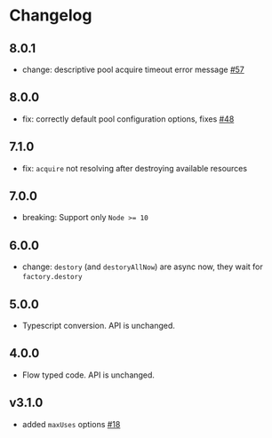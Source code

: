 # Changelog

## 8.0.1

- change: descriptive pool acquire timeout error message [#57](https://github.com/sequelize/sequelize-pool/pull/57)


## 8.0.0

- fix: correctly default pool configuration options, fixes [#48](https://github.com/sequelize/sequelize-pool/issues/48)

## 7.1.0

- fix: `acquire` not resolving after destroying available resources

## 7.0.0

- breaking: Support only `Node >= 10`

## 6.0.0

- change: `destory` (and `destoryAllNow`) are async now, they wait for `factory.destory`

## 5.0.0

- Typescript conversion. API is unchanged.

## 4.0.0

- Flow typed code. API is unchanged.

## v3.1.0

- added `maxUses` options [#18](https://github.com/sequelize/sequelize-pool/pull/18)
